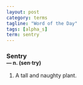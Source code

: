 ```yaml
---
layout: post
category: terms
tagline: "Word of the Day"
tags: [alpha_s]
term: sentry
---
```


<h3>Sentry<br/> <small>&mdash; n. (sen<span>&middot;</span>try)</small></h3>
<p><ol>
<li>A tall and naughty plant.</li>
</ol></p>
